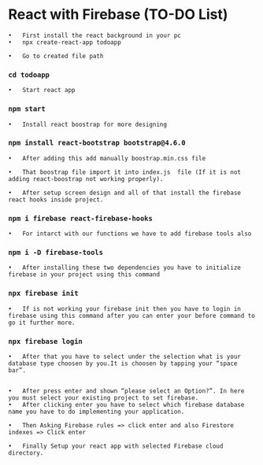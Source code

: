 # React with Firebase (TO-DO List)
	•	First install the react background in your pc
	•	npx create-react-app todoapp

	•	Go to created file path
### `cd todoapp`

	•	Start react app
### `npm start`

	•	Install react boostrap for more designing
### `npm install react-bootstrap bootstrap@4.6.0`

	•	After adding this add manually boostrap.min.css file 

	•	That boostrap file import it into index.js  file (If it is not adding react-boostrap not working properly).

	•	After setup screen design and all of that install the firebase react hooks inside project.
### `npm i firebase react-firebase-hooks`

	•	For intarct with our functions we have to add firebase tools also
### `npm i -D firebase-tools`

	•	After installing these two dependencies you have to initialize firebase in your project using this command
### `npx firebase init`

	•	If is not working your firebase init then you have to login in firebase using this command after you can enter your before command to go it further more.
### `npx firebase login`

	•	After that you have to select under the selection what is your database type choosen by you.It is choosen by tapping your “space bar”.


	•	After press enter and shown “please select an Option?”. In here you must select your existing project to set firebase.
	•	After clicking enter you have to select which firebase database name you have to do implementing your application.

	•	Then Asking Firebase rules => click enter and also Firestore indexes => Click enter

	•	Finally Setup your react app with selected Firebase cloud directory. 


